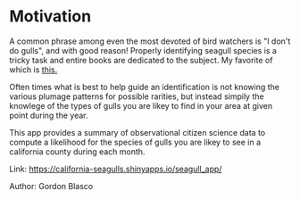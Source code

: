 # Motivation
A common phrase among even the most devoted of bird watchers is "I don't do gulls", and with good reason! Properly identifying seagull species is a tricky task and entire books are dedicated to the subject. My favorite of which is [this.](https://www.amazon.com/Gulls-Simplified-Comparative-Approach-Identification/dp/0691156948)

Often times what is best to help guide an identification is not knowing the various plumage patterns for possible rarities, but instead simpily the knowlege of the types of gulls you are likey to find in your area at given point during the year. 

This app provides a summary of observational citizen science data to compute a likelihood for the species of gulls you are likey to see in a california county during each month.  

Link: https://california-seagulls.shinyapps.io/seagull_app/

Author: Gordon Blasco
